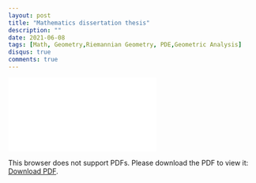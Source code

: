 ```yaml
---
layout: post
title: "Mathematics dissertation thesis"
description: ""
date: 2021-06-08
tags: [Math, Geometry,Riemannian Geometry, PDE,Geometric Analysis]
disqus: true
comments: true
---
```


<object data="pdfs/Tesis_Matematicas.pdf" type="application/pdf" width="1400px" height="1200px">
    <embed src="pdfs/Tesis_Matematicas.pdf">
        <p>This browser does not support PDFs. Please download the PDF to view it: <a href="pdfs/Weak.pdf">Download PDF</a>.</p>
    </embed>
</object>
